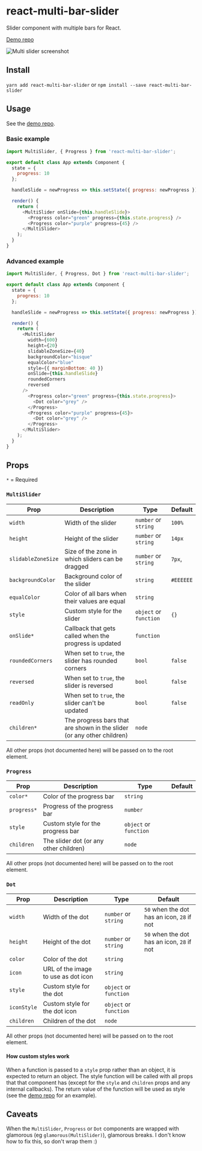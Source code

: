 # react-multi-bar-slider
Slider component with multiple bars for React.

[Demo repo](https://github.com/rafaelklaessen/react-multi-bar-slider-demo)

![Multi slider screenshot](https://github.com/rafaelklaessen/react-multi-bar-slider/raw/master/screenshots/screenshot.png "Screenshot of the multi slider demo")

## Install
`yarn add react-multi-bar-slider` or `npm install --save react-multi-bar-slider`

## Usage
See the [demo repo](https://github.com/rafaelklaessen/react-multi-bar-slider-demo).

### Basic example
```javascript
import MultiSlider, { Progress } from 'react-multi-bar-slider';

export default class App extends Component {
  state = {
    progress: 10
  };

  handleSlide = newProgress => this.setState({ progress: newProgress });

  render() {
    return (
      <MultiSlider onSlide={this.handleSlide}>
        <Progress color="green" progress={this.state.progress} />
        <Progress color="purple" progress={45} />
      </MultiSlider>
    );
  }
}
```

### Advanced example
```javascript
import MultiSlider, { Progress, Dot } from 'react-multi-bar-slider';

export default class App extends Component {
  state = {
    progress: 10
  };

  handleSlide = newProgress => this.setState({ progress: newProgress });

  render() {
    return (
      <MultiSlider
        width={600}
        height={20}
        slidableZoneSize={40}
        backgroundColor="bisque"
        equalColor="blue"
        style={{ marginBottom: 40 }}
        onSlide={this.handleSlide}
        roundedCorners
        reversed
      />
        <Progress color="green" progress={this.state.progress}>
          <Dot color="grey" />
        </Progress>
        <Progress color="purple" progress={45}>
          <Dot color="grey" />
        </Progress>
      </MultiSlider>
    );
  }
}
```

## Props
`*` = Required

### `MultiSlider`
Prop | Description | Type | Default
---- | ----------- | ---- | -------
`width` | Width of the slider | `number` or `string` | `100%`
`height` | Height of the slider | `number` or `string` | `14px`
`slidableZoneSize` | Size of the zone in which sliders can be dragged | `number` or `string` | `7px`,
`backgroundColor` | Background color of the slider | `string` | `#EEEEEE`
`equalColor` | Color of all bars when their values are equal | `string` |
`style` | Custom style for the slider | `object` or `function` | `{}`
`onSlide*` | Callback that gets called when the progress is updated | `function` |
`roundedCorners` | When set to `true`, the slider has rounded corners | `bool` | `false`
`reversed` | When set to `true`, the slider is reversed | `bool` | `false`
`readOnly` | When set to `true`, the slider can't be updated | `bool` | `false`
`children*` |  The progress bars that are shown in the slider (or any other children) | `node` |

All other props (not documented here) will be passed on to the root element.

### `Progress`
Prop | Description | Type | Default
----- | ----------- | ---- | -------
`color*` | Color of the progress bar | `string` |
`progress*` | Progress of the progress bar | `number` |
`style` | Custom style for the progress bar | `object` or `function` |
`children` | The slider dot (or any other children) | `node` |

All other props (not documented here) will be passed on to the root element.

### `Dot`
Prop | Description | Type | Default
----- | ----------- | ---- | -------
`width` | Width of the dot | `number` or `string` | `50` when the dot has an icon, `28` if not
`height` | Height of the dot | `number` or `string` | `50` when the dot has an icon, `28` if not
`color` | Color of the dot | `string` |
`icon` | URL of the image to use as dot icon | `string` |
`style` | Custom style for the dot | `object` or `function` |
`iconStyle` | Custom style for the dot icon | `object` or `function` |
`children` | Children of the dot | `node` |

All other props (not documented here) will be passed on to the root element.

#### How custom styles work
When a function is passed to a `style` prop rather than an object, it is expected to return an object.
The style function will be called with all props that that component has (except for the `style` and `children` props and any internal callbacks). The return value of the function will be used as style (see the [demo repo](https://github.com/rafaelklaessen/react-multi-bar-slider-demo) for an example).

## Caveats
When the `MultiSlider`, `Progress` or `Dot` components are wrapped with glamorous (eg `glamorous(MultiSlider)`), glamorous breaks. I don't know how to fix this, so don't wrap them :)
